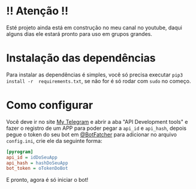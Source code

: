 # !! Atenção !!

Esté projeto ainda está em construção no meu canal no youtube, daqui alguns dias ele estará pronto para uso em grupos grandes.

# Instalação das dependências

Para instalar as dependências é simples, você só precisa executar `pip3 install -r  requirements.txt`, se não for é só rodar com `sudo` no começo.

# Como configurar

Você deve ir no site [My Telegram] e abrir a aba "API Development tools" e fazer o registro de um APP para poder pegar a `api_id` e `api_hash`, depois pegue o token do seu bot em [@BotFatcher] para adicionar no arquivo `config.ini`, crie ele da seguinte forma:

```ini
[pyrogram]
api_id = idDoSeuApp
api_hash = hashDoSeuApp
bot_token = oTokenDoBot
```

E pronto, agora é só iniciar o bot!

[My Telegram]: <https://my.telegram.org>
[@BotFatcher]: <https://t.me/BotFather>